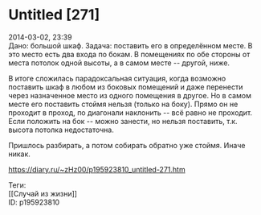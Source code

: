 Untitled [271]
===============

   
 2014-03-02, 23:39   
  Дано: большой шкаф. Задача: поставить его в определённом месте. В это место есть два входа по бокам. В помещениях по обе стороны от места потолок одной высоты, а в самом месте -- другой, ниже.   
   
 В итоге сложилась парадоксальная ситуация, когда возможно поставить шкаф в любом из боковых помещений и даже перенести через назначенное место из одного помещения в другое. Но в самом месте его поставить стоймя нельзя (только на боку). Прямо он не проходит в проход, по диагонали наклонить -- всё равно не проходит. Если положить на бок -- можно занести, но нельзя поставить, т.к. высота потолка недостаточна.   
   
 Пришлось разбирать, а потом собирать обратно уже стоймя. Иначе никак.   
    
 <https://diary.ru/~zHz00/p195923810_untitled-271.htm>   
   
 Теги:   
 [[Случай из жизни]]   
 ID: p195923810